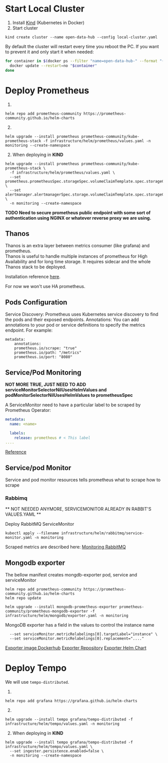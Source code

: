 # Start Local Cluster

1. Install [Kind](https://kind.sigs.k8s.io/) (Kubernetes in Docker)
2. Start cluster 
```
kind create cluster --name open-data-hub --config local-cluster.yaml
```

By default the cluster will restart every time you reboot the PC. If you want to prevent it and only start it when needed:

```sh
for container in $(docker ps --filter "name=open-data-hub-" --format "{{.Names}}"); do
  docker update --restart=no "$container"
done
```

# Deploy Prometheus

1.
```
helm repo add prometheus-community https://prometheus-community.github.io/helm-charts
```

2.
```
helm upgrade --install prometheus prometheus-community/kube-prometheus-stack -f infrastructure/helm/prometheus/values.yaml -n monitoring --create-namespace
```

2. When deploying in **KIND**
```
helm upgrade --install prometheus prometheus-community/kube-prometheus-stack \
  -f infrastructure/helm/prometheus/values.yaml \
  --set prometheus.prometheusSpec.storageSpec.volumeClaimTemplate.spec.storageClassName=standard \
  --set alertmanager.alertmanagerSpec.storage.volumeClaimTemplate.spec.storageClassName=standard \
  -n monitoring --create-namespace
```

**TODO Need to secure prometheus public endpoint with some sort of authentication using NGINX or whatever reverse proxy we are using.**

## Thanos
Thanos is an extra layer between metrics consumer (like grafana) and prometheus.  
Thanos is useful to handle multiple instances of prometheus for High Availability and for long time storage. It requires sidecar and the whole Thanos stack to be deployed.

Installation reference [here](https://medium.com/@dast04/full-installation-monitoring-with-prometheus-thanos-part-2-2-fe98fcdbe448).

For now we won't use HA prometheus.

## Pods Configuration

Service Discovery: Prometheus uses Kubernetes service discovery to find the pods and their exposed endpoints.
Annotations: You can add annotations to your pod or service definitions to specify the metrics endpoint. For example:

```
metadata:
    annotations:
    prometheus.io/scrape: "true"
    prometheus.io/path: "/metrics"
    prometheus.io/port: "8080"
```

## Service/Pod Monitoring

**NOT MORE TRUE, JUST NEED TO ADD serviceMonitorSelectorNilUsesHelmValues and podMonitorSelectorNilUsesHelmValues to prometheusSpec**

A ServiceMonitor need to have a particular label to be scraped by Prometheus Operator:
```yaml
metadata:
  name: <name>

  labels:
    release: prometheus # < This label
....
```

[Reference](https://managedkube.com/prometheus/operator/servicemonitor/troubleshooting/2019/11/07/prometheus-operator-servicemonitor-troubleshooting.html)

## Service/pod Monitor
Service and pod monitor resources tells prometheus what to scrape how to scrape

### Rabbimq
** NOT NEEDED ANYMORE, SERVICEMONITOR ALREADY IN RABBIT'S VALUES.YAML **

Deploy RabbitMQ ServiceMonitor 

```
kubectl apply --filename infrastructure/helm/rabbitmq/service-monitor.yaml -n monitoring
```

Scraped metrics are described here: [Monitoring RabbitMQ](https://www.rabbitmq.com/docs/prometheus#detailed-endpoint)

## Mongodb exporter

The bellow manifest creates mongdb-exporter pod, service and serviceMonitor


```
helm repo add prometheus-community https://prometheus-community.github.io/helm-charts
helm repo update

helm upgrade --install mongodb-prometheus-exporter prometheus-community/prometheus-mongodb-exporter -f infrastructure/helm/mongodb/exporter.yaml -n monitoring
```

MongoDB exporter has a field in the values to control the instance name
```
  --set serviceMonitor.metricRelabelings[0].targetLabel="instance" \
  --set serviceMonitor.metricRelabelings[0].replacement="...."
```

[Exporter image Dockerhub](https://hub.docker.com/r/percona/mongodb_exporter)
[Exporter Repository](https://github.com/percona/mongodb_exporter)
[Exporter Helm Chart](https://artifacthub.io/packages/helm/prometheus-community/prometheus-mongodb-exporter)

# Deploy Tempo

We will use `tempo-distributed`.  

1. 
```
helm repo add grafana https://grafana.github.io/helm-charts
```

2. 
```
helm upgrade --install tempo grafana/tempo-distributed -f infrastructure/helm/tempo/values.yaml -n monitoring
```

2. When deploying in **KIND**
```
helm upgrade --install tempo grafana/tempo-distributed -f infrastructure/helm/tempo/values.yaml \
  --set ingester.persistence.enabled=false \
  -n monitoring --create-namespace
```